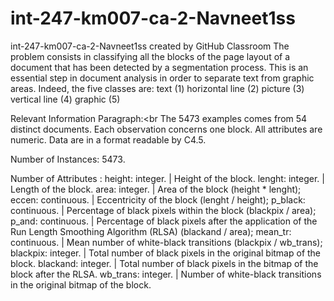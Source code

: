 # int-247-km007-ca-2-Navneet1ss
int-247-km007-ca-2-Navneet1ss created by GitHub Classroom
The problem consists in classifying all the blocks of the page layout of a document that has been detected by a segmentation process. This is an essential step in document analysis in order to separate text from graphic areas. Indeed, the five classes are:
text (1)
horizontal line (2)
picture (3)
vertical line (4)
graphic (5)

Relevant Information Paragraph:<br The 5473 examples comes from 54 distinct documents.
Each observation concerns one block.
All attributes are numeric.
Data are in a format readable by C4.5.

Number of Instances: 5473.

Number of Attributes :
height: integer. | Height of the block.
lenght: integer. | Length of the block.
area: integer. | Area of the block (height * lenght);
eccen: continuous. | Eccentricity of the block (lenght / height);
p_black: continuous. | Percentage of black pixels within the block (blackpix / area);
p_and: continuous. | Percentage of black pixels after the application of the Run Length Smoothing Algorithm (RLSA) (blackand / area);
mean_tr: continuous. | Mean number of white-black transitions (blackpix / wb_trans);
blackpix: integer. | Total number of black pixels in the original bitmap of the block.
blackand: integer. | Total number of black pixels in the bitmap of the block after the RLSA.
wb_trans: integer. | Number of white-black transitions in the original bitmap of the block.
